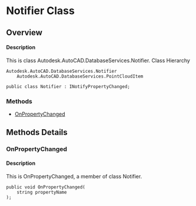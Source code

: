 # Notifier Class

## Overview

#### Description
This is class Autodesk.AutoCAD.DatabaseServices.Notifier.
Class Hierarchy
```text
Autodesk.AutoCAD.DatabaseServices.Notifier
    Autodesk.AutoCAD.DatabaseServices.PointCloudItem
```

```text
public class Notifier : INotifyPropertyChanged;
```

### Methods

- [OnPropertyChanged](#onpropertychanged)


## Methods Details

### OnPropertyChanged

#### Description
This is OnPropertyChanged, a member of class Notifier.
```text
public void OnPropertyChanged(
    string propertyName
);
```
